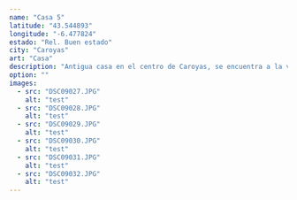 ```yaml
---
name: "Casa 5"
latitude: "43.544893"
longitude: "-6.477824"
estado: "Rel. Buen estado"
city: "Caroyas"
art: "Casa"
description: "Antigua casa en el centro de Caroyas, se encuentra a la venta. Cuenta con una caseta de piedra y un jardín con frutales y hortensias."
option: ""
images:
  - src: "DSC09027.JPG"
    alt: "test"
  - src: "DSC09028.JPG"
    alt: "test"
  - src: "DSC09029.JPG"
    alt: "test"
  - src: "DSC09030.JPG"
    alt: "test"
  - src: "DSC09031.JPG"
    alt: "test"
  - src: "DSC09032.JPG"
    alt: "test"    
---
```

